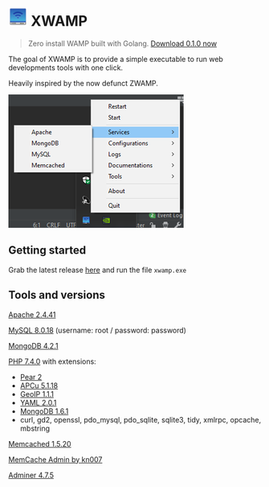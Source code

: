 # ![logo](./icon/icon_small.png) XWAMP 

> Zero install WAMP built with Golang.
[Download 0.1.0 now](https://github.com/romualdr/xwamp/releases/download/v0.1.0-alpha/xwamp-0.1.0-alpha.zip)


The goal of XWAMP is to provide a simple executable to run web developments tools with one click.

Heavily inspired by the now defunct ZWAMP.


![screenshot](./screenshot.png)

## Getting started

Grab the latest release [here]() and run the file `xwamp.exe`

## Tools and versions

[Apache 2.4.41](http://httpd.apache.org/)

[MySQL 8.0.18](https://www.mysql.com/fr/products/community/) (username: root / password: password)

[MongoDB 4.2.1](https://www.mongodb.com/what-is-mongodb)

[PHP 7.4.0](https://www.php.net/) with extensions:
- [Pear 2](https://pear2.php.net/)
- [APCu 5.1.18](https://pecl.php.net/package/APCu)
- [GeoIP 1.1.1](https://pecl.php.net/package/geoip)
- [YAML 2.0.1](https://pecl.php.net/package/yaml)
- [MongoDB 1.6.1](https://pecl.php.net/package/mongodb)
- curl, gd2, openssl, pdo_mysql, pdo_sqlite, sqlite3, tidy, xmlrpc, opcache, mbstring

[Memcached 1.5.20](http://memcached.org/)

[MemCache Admin by kn007](https://github.com/kn007/memcache.php)

[Adminer 4.7.5](https://www.adminer.org/)

